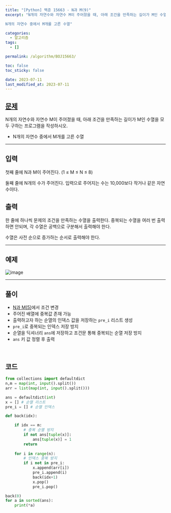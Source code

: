 ```yaml
---
title: "[Python] 백준 15663 - N과 M(9)"
excerpt: "N개의 자연수와 자연수 M이 주어졌을 때, 아래 조건을 만족하는 길이가 M인 수열을 모두 구하는 프로그램을 작성하시오.

N개의 자연수 중에서 M개를 고른 수열"

categories:
  - 알고리즘
tags:
  - []

permalink: /algorithm/BOJ15663/

toc: false
toc_sticky: false

date: 2023-07-11
last_modified_at: 2023-07-11
---
```


## [문제](https://www.acmicpc.net/problem/15663)

N개의 자연수와 자연수 M이 주어졌을 때, 아래 조건을 만족하는 길이가 M인 수열을 모두 구하는 프로그램을 작성하시오.

- N개의 자연수 중에서 M개를 고른 수열

***

## 입력
첫째 줄에 N과 M이 주어진다. (1 ≤ M ≤ N ≤ 8)

둘째 줄에 N개의 수가 주어진다. 입력으로 주어지는 수는 10,000보다 작거나 같은 자연수이다.

## 출력
한 줄에 하나씩 문제의 조건을 만족하는 수열을 출력한다. 중복되는 수열을 여러 번 출력하면 안되며, 각 수열은 공백으로 구분해서 출력해야 한다.

수열은 사전 순으로 증가하는 순서로 출력해야 한다.

***

## 예제
![image](https://github.com/JS042/cs231n/assets/84077022/0fa1315e-e8e3-4684-84d5-9237b294914c)

***

## 풀이
- [N과 M(5)](https://js042.github.io/algorithm/BOJ15654)에서 조건 변경
- 주어진 배열에 중복값 존재 가능
- 출력하고자 하는 순열의 인덱스 값을 저장하는 `pre_i` 리스트 생성
- `pre_i`로 중복되는 인덱스 저장 방지
- 순열을 딕셔너리 `ans`에 저장하고 조건문 통해 중복되는 순열 저장 방지
- `ans` 키 값 정렬 후 출력


<br/>

## 코드

```python
from collections import defaultdict
n,m = map(int, input().split())
arr = list(map(int, input().split()))

ans = defaultdict(int)
x = [] # 순열 리스트
pre_i = [] # 순열 인덱스

def back(idx):

    if idx == m:
        # 중복 순열 방지
        if not ans[tuple(x)]:
            ans[tuple(x)] = 1
        return
        
    for i in range(n):
        # 인덱스 중복 방지
        if i not in pre_i:
            x.append(arr[i])
            pre_i.append(i)
            back(idx+1)
            x.pop()
            pre_i.pop()

back(0)
for a in sorted(ans):
    print(*a)
```